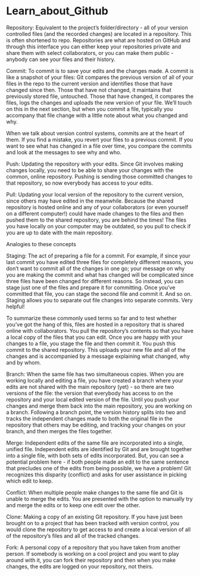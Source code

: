# Learn_about_Github


Repository: Equivalent to the project’s folder/directory - all of your version controlled files (and the recorded changes) are located in a repository. This is often shortened to repo. Repositories are what are hosted on GitHub and through this interface you can either keep your repositories private and share them with select collaborators, or you can make them public - anybody can see your files and their history.


Commit: To commit is to save your edits and the changes made. A commit is like a snapshot of your files: Git compares the previous version of all of your files in the repo to the current version and identifies those that have changed since then. Those that have not changed, it maintains that previously stored file, untouched. Those that have changed, it compares the files, logs the changes and uploads the new version of your file. We’ll touch on this in the next section, but when you commit a file, typically you accompany that file change with a little note about what you changed and why.


When we talk about version control systems, commits are at the heart of them. If you find a mistake, you revert your files to a previous commit. If you want to see what has changed in a file over time, you compare the commits and look at the messages to see why and who.


Push: Updating the repository with your edits. Since Git involves making changes locally, you need to be able to share your changes with the common, online repository. Pushing is sending those committed changes to that repository, so now everybody has access to your edits.


Pull: Updating your local version of the repository to the current version, since others may have edited in the meanwhile. Because the shared repository is hosted online and any of your collaborators (or even yourself on a different computer!) could have made changes to the files and then pushed them to the shared repository, you are behind the times! The files you have locally on your computer may be outdated, so you pull to check if you are up to date with the main repository.


Analogies to these concepts

Staging: The act of preparing a file for a commit. For example, if since your last commit you have edited three files for completely different reasons, you don’t want to commit all of the changes in one go; your message on why you are making the commit and what has changed will be complicated since three files have been changed for different reasons. So instead, you can stage just one of the files and prepare it for committing. Once you’ve committed that file, you can stage the second file and commit it. And so on. Staging allows you to separate out file changes into separate commits. Very helpful!


To summarize these commonly used terms so far and to test whether you’ve got the hang of this, files are hosted in a repository that is shared online with collaborators. You pull the repository’s contents so that you have a local copy of the files that you can edit. Once you are happy with your changes to a file, you stage the file and then commit it. You push this commit to the shared repository. This uploads your new file and all of the changes and is accompanied by a message explaining what changed, why and by whom.


Branch: When the same file has two simultaneous copies. When you are working locally and editing a file, you have created a branch where your edits are not shared with the main repository (yet) - so there are two versions of the file: the version that everybody has access to on the repository and your local edited version of the file. Until you push your changes and merge them back into the main repository, you are working on a branch. Following a branch point, the version history splits into two and tracks the independent changes made to both the original file in the repository that others may be editing, and tracking your changes on your branch, and then merges the files together.


Merge: Independent edits of the same file are incorporated into a single, unified file. Independent edits are identified by Git and are brought together into a single file, with both sets of edits incorporated. But, you can see a potential problem here - if both people made an edit to the same sentence that precludes one of the edits from being possible, we have a problem! Git recognizes this disparity (conflict) and asks for user assistance in picking which edit to keep.


Conflict: When multiple people make changes to the same file and Git is unable to merge the edits. You are presented with the option to manually try and merge the edits or to keep one edit over the other.


Clone: Making a copy of an existing Git repository. If you have just been brought on to a project that has been tracked with version control, you would clone the repository to get access to and create a local version of all of the repository’s files and all of the tracked changes.


Fork: A personal copy of a repository that you have taken from another person. If somebody is working on a cool project and you want to play around with it, you can fork their repository and then when you make changes, the edits are logged on your repository, not theirs.


